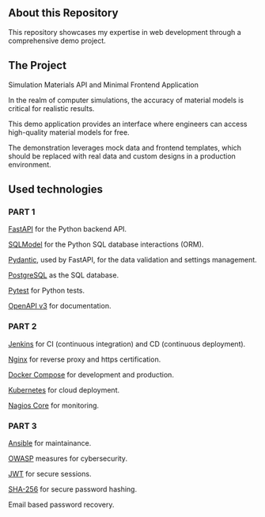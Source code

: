 <h2>About this Repository</h2>

This repository showcases my expertise in web development through a comprehensive demo project.

<h2>The Project</h2>

Simulation Materials API and Minimal Frontend Application

In the realm of computer simulations, the accuracy of material models is critical for realistic results. 

This demo application provides an interface where engineers can access high-quality material models for free.


The demonstration leverages mock data and frontend templates, which should be replaced with real data and custom designs in a production environment.

<h2>Used technologies</h2>


<h3>PART 1</h3>

[FastAPI](https://fastapi.tiangolo.com) for the Python backend API.

[SQLModel](https://sqlmodel.tiangolo.com) for the Python SQL database interactions (ORM).

[Pydantic](https://docs.pydantic.dev), used by FastAPI, for the data validation and settings management.

[PostgreSQL](https://www.postgresql.org) as the SQL database.

[Pytest](https://docs.pytest.org/) for Python tests.

[OpenAPI v3](https://spec.openapis.org/oas/v3.1.0) for documentation.


<h3>PART 2</h3>

[Jenkins](https://www.jenkins.io/) for CI (continuous integration) and CD (continuous deployment).

[Nginx](https://nginx.org/en/) for reverse proxy and https certification.

[Docker Compose](https://www.docker.com) for development and production.

[Kubernetes](https://microk8s.io/) for cloud deployment.

[Nagios Core](https://www.nagios.org/) for monitoring.


<h3>PART 3</h3>

[Ansible](https://www.ansible.com/) for maintainance.

[OWASP](https://owasp.org/) measures for cybersecurity.

[JWT](https://jwt.io/) for secure sessions. 

[SHA-256](https://en.wikipedia.org/wiki/SHA-2) for secure password hashing.

Email based password recovery.
